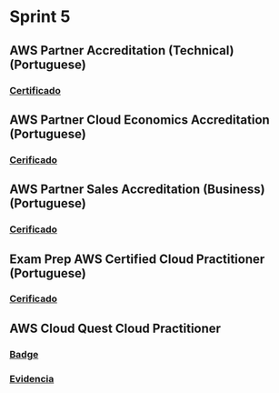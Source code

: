 # Sprint 5

## AWS Partner Accreditation (Technical) (Portuguese)
### [Certificado](/Sprint5/Certificados%20e%20Evidências/AWS%20Partner%20Accreditation%20(Technical)%20(Portuguese).png)

## AWS Partner Cloud Economics Accreditation (Portuguese)
### [Cerificado](/Sprint5/Certificados%20e%20Evidências/AWS%20Partner%20Cloud%20Economics%20Accreditation%20(Portuguese).png)

## AWS Partner Sales Accreditation (Business) (Portuguese)
### [Cerificado](/Sprint5/Certificados%20e%20Evidências/AWS%20Partner%20Sales%20Accreditation%20(Business)%20(Portuguese).png)


## Exam Prep AWS Certified Cloud Practitioner (Portuguese)
### [Cerificado](/Sprint5/Certificados%20e%20Evidências/Exam%20Prep%20AWS%20Certified%20Cloud%20Practitioner%20(Portuguese).png)

## AWS Cloud Quest Cloud Practitioner
### [Badge](/Sprint5/Certificados%20e%20Evidências/AWS%20Cloud%20Quest%20Cloud%20Practitioner%20-%20Badge.png)
### [Evidencia](/Sprint5/Certificados%20e%20Evidências/AWS%20Cloud%20Quest%20Cloud%20Practitioner%20-%20Evidência.png)